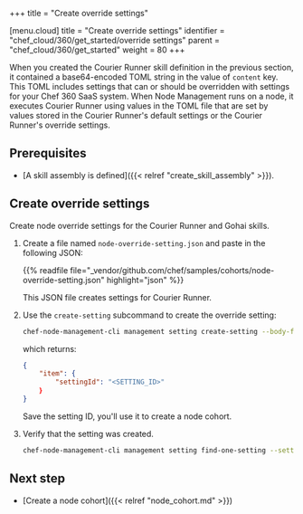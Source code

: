 +++
title = "Create override settings"

[menu.cloud]
title = "Create override settings"
identifier = "chef_cloud/360/get_started/override settings"
parent = "chef_cloud/360/get_started"
weight = 80
+++

When you created the Courier Runner skill definition in the previous section,
it contained a base64-encoded TOML string in the value of `content` key. This TOML includes settings that can or should be overridden with settings for your Chef 360 SaaS system.
When Node Management runs on a node, it executes Courier Runner using values in the TOML file that are set by values stored in the Courier Runner's default settings or the Courier Runner's override settings.

## Prerequisites

- [A skill assembly is defined]({{< relref "create_skill_assembly" >}}).

## Create override settings

Create node override settings for the Courier Runner and Gohai skills.

1. Create a file named `node-override-setting.json` and paste in the following JSON:

   {{% readfile file="_vendor/github.com/chef/samples/cohorts/node-override-setting.json" highlight="json" %}}

   This JSON file creates settings for Courier Runner.

1. Use the `create-setting` subcommand to create the override setting:

    ```sh
    chef-node-management-cli management setting create-setting --body-file node-override-setting.json --profile <NODE_MANAGER_PROFILE_NAME>
    ```

    which returns:

    ```json
    {
        "item": {
            "settingId": "<SETTING_ID>"
        ｝
    }
    ```

    Save the setting ID, you'll use it to create a node cohort.

1. Verify that the setting was created.

    ```sh
    chef-node-management-cli management setting find-one-setting --settingId <SETTING_ID> --profile <NODE_MANAGER_PROFILE_NAME>
    ```

## Next step

- [Create a node cohort]({{< relref "node_cohort.md" >}})
